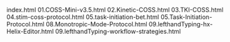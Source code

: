 index.html
01.COSS-Mini-v3.5.html
02.Kinetic-COSS.html
03.TKI-COSS.html
04.stim-coss-protocol.html
05.task-initiation-bet.html
05.Task-Initiation-Protocol.html
08.Monotropic-Mode-Protocol.html
09.lefthandTyping-hx-Helix-Editor.html
09.lefthandTyping-workflow-strategies.html

